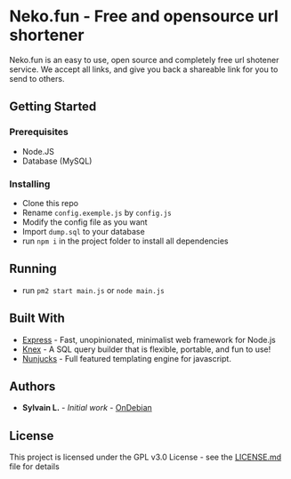 # Neko.fun - Free and opensource url shortener

Neko.fun is an easy to use, open source and completely free url shotener service. We accept all links, and give you back a shareable link for you to send to others.

## Getting Started

### Prerequisites

- Node.JS
- Database (MySQL)

### Installing

- Clone this repo
- Rename `config.exemple.js` by `config.js`
- Modify the config file as you want
- Import `dump.sql` to your database
- run `npm i` in the project folder to install all dependencies

## Running

- run `pm2 start main.js` or `node main.js`

## Built With

* [Express](https://expressjs.com/) - Fast, unopinionated, minimalist web framework for Node.js
* [Knex](https://knexjs.org) - A SQL query builder that is flexible, portable, and fun to use!
* [Nunjucks](https://mozilla.github.io/nunjucks/) - Full featured templating engine for javascript.

## Authors

* **Sylvain L.** - *Initial work* - [OnDebian](https://github.com/OnDebian)

## License

This project is licensed under the GPL v3.0 License - see the [LICENSE.md](LICENSE.md) file for details